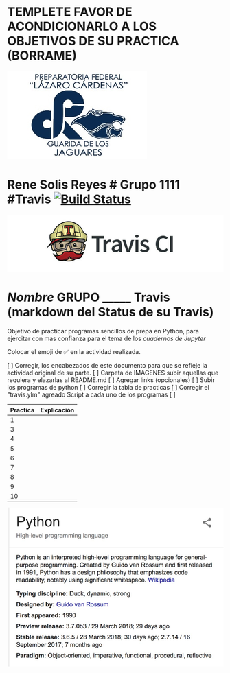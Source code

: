 # TEMPLETE FAVOR DE ACONDICIONARLO A LOS OBJETIVOS DE SU PRACTICA (BORRAME)

![Bienvenido Capacitación de Informática](imagenes/lazaro-cardenas-logo.jpg)


#  Rene Solis Reyes # Grupo 1111 #Travis [![Build Status](https://travis-ci.org/tectijuana/travistest.svg?branch=master)](https://travis-ci.org/tectijuana/travistest)


![Compilado y revisado por Travis](imagenes/logo-travisci.jpg)
# _Nombre_ GRUPO _____  Travis (markdown del Status de su Travis)

Objetivo de practicar programas sencillos de prepa en Python, para ejercitar con mas confianza para el tema de los _cuadernos de Jupyter_

Colocar el emoji de ✅ en la actividad realizada.

[ ] Corregir, los encabezados de este documento para que se refleje la actividad original de su parte.
[ ] Carpeta de IMAGENES subir aquellas que requiera y elazarlas al README.md
[ ] Agregar links (opcionales)
[ ] Subir los programas de python
[ ] Corregir la tabla de practicas
[ ] Corregir el "travis.ylm" agreado Script a cada uno de los programas
[ ] 


| Practica  | Explicación   |
|----|---------------|
| 1  |               |
| 3  |               |
| 4  |               |
| 5  |               |
| 6  |               |
| 7  |               |
| 8  |               |
| 9  |               |
| 10 |               |



![](imagenes/QueEsPython.jpg)

